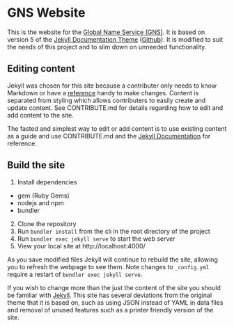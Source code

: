 # GNS Website

This is the website for the [Global Name Service (GNS)](https://github.com/MobilityFirst/GNS). It is based on version 5 of the [Jekyll Documentation Theme](http://idratherbewriting.com/documentation-theme-jekyll/)  ([Github](https://github.com/tomjohnson1492/documentation-theme-jekyll)). It is modified to suit the needs of this project and to slim down on unneeded functionality.

## Editing content
Jekyll was chosen for this site because a contributer only needs to know Markdown or have a [reference](https://github.com/adam-p/markdown-here/wiki/Markdown-Cheatsheet) handy to make changes. Content is separated from styling which allows contributers to easily create and update content. See CONTRIBUTE.md for details regarding how to edit and add content to the site.

The fasted and simplest way to edit or add content is to use existing content as a guide and use CONTRIBUTE.md and the [Jekyll Documentation](https://jekyllrb.com/docs/home/) for reference.

## Build the site

1. Install dependencies
  * gem (Ruby Gems)
  * nodejs and npm
  * bundler
2. Clone the repository
3. Run `bundler install` from the cli in the root directory of the project
4. Run `bundler exec jekyll serve` to start the web server
5. View your local site at http://localhost:4000/

As you save modified files Jekyll will continue to rebuild the site, allowing you to refresh the webpage to see them. Note changes to `_config.yml` require a restart of `bundler exec jekyll serve`.

If you wish to change more than the just the content of the site you should be familiar with [Jekyll](https://jekyllrb.com/). This site has several deviations from the original theme that it is based on, such as using JSON instead of YAML in data files and removal of unused features such as a printer friendly version of the site.
